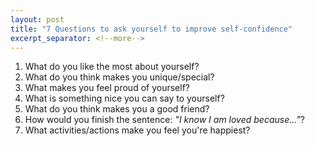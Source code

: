 ```yaml
---
layout: post
title: "7 Questions to ask yourself to improve self-confidence"
excerpt_separator: <!--more-->
---
```


1. What do you like the most about yourself?
2. What do you think makes you unique/special?
3. What makes you feel proud of yourself?
4. What is something nice you can say to yourself?
5. What do you think makes you a good friend?
6. How would you finish the sentence: _"I know I am loved because..."_?
7. What activities/actions make you feel you're happiest?

